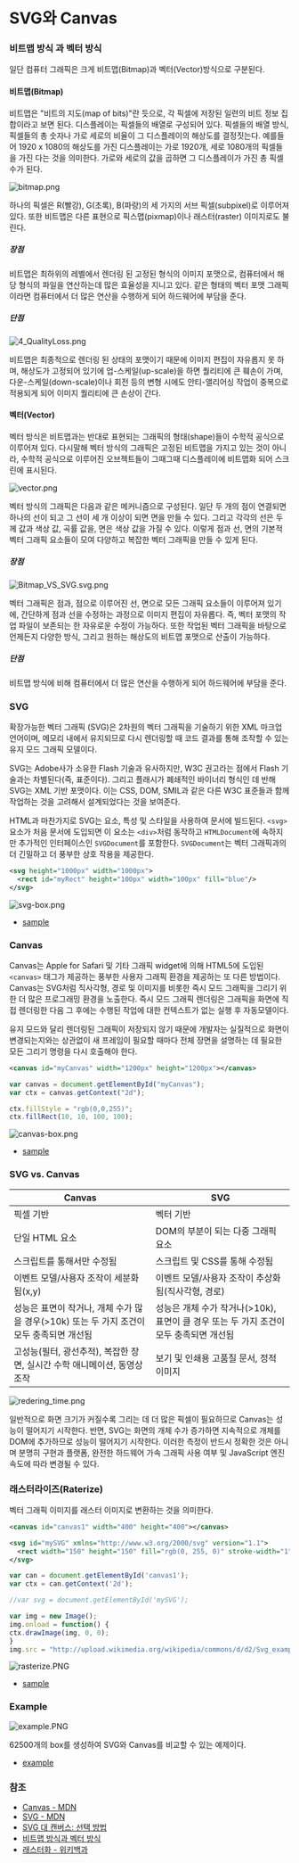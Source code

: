 # SVG와 Canvas

### 비트맵 방식 과 벡터 방식

일단 컴퓨터 그래픽은 크게 비트맵(Bitmap)과 벡터(Vector)방식으로 구분된다.

#### 비트맵(Bitmap)

비트맵은 "비트의 지도(map of bits)"란 듯으로, 각 픽셀에 저장된 일련의 비트 정보 집합이라고 보면 된다. 디스플레이는 픽셀들의 배열로 구성되어 있다. 픽셀들의 배열 방식, 픽셀들의 총 숫자나 가로 세로의 비율이 그 디스플레이의 해상도를 결정짓는다. 예를들어 1920 x 1080의 해상도를 가진 디스플레이는 가로 1920개, 세로 1080개의 픽셀들을 가진 다는 것을 의미한다. 가로와 세로의 값을 곱하면 그 디스플레이가 가진 총 픽셀 수가 된다.

![bitmap.png](../img/Frontend/svg-and-canvas/bitmap.png)

하나의 픽셀은 R(빨강), G(초록), B(파랑)의 세 가지의 서브 픽셀(subpixel)로 이루어져 있다. 또한 비트맵은 다른 표현으로 픽스맵(pixmap)이나 래스터(raster) 이미지로도 불린다.

##### 장점

비트맵은 최하위의 레벨에서 렌더링 된 고정된 형식의 이미지 포맷으로, 컴퓨터에서 해당 형식의 파일을 연산하는데 많은 효율성을 지니고 있다. 같은 형태의 벡터 포맷 그래픽이라면 컴퓨터에서 더 많은 연산을 수행하게 되어 하드웨어에 부담을 준다.

##### 단점

![4_QualityLoss.png](../img/Frontend/svg-and-canvas/4_QualityLoss.png)

비트맵은 최종적으로 렌더링 된 상태의 포맷이기 때문에 이미지 편집이 자유롭지 못 하며, 해상도가 고정되어 있기에 업-스케일(up-scale)을 하면 퀄리티에 큰 훼손이 가며, 다운-스케일(down-scale)이나 회전 등의 변형 시에도 안티-앨리어싱 작업이 중복으로 적용되게 되어 이미지 퀄리티에 큰 손상이 간다.

#### 벡터(Vector)

벡터 방식은 비트맵과는 반대로 표현되는 그래픽의 형태(shape)들이 수학적 공식으로 이루어져 있다. 다시말해 벡터 방식의 그래픽은 고정된 비트맵을 가지고 있는 것이 아니라, 수학적 공식으로 이루어진 오브젝트들이 그때그때 디스플레이에 비트맵화 되어 스크린에 표시된다.

![vector.png](../img/Frontend/svg-and-canvas/vector.png)

벡터 방식의 그래픽은 다음과 같은 메커니즘으로 구성된다. 일단 두 개의 점이 연결되면 하나의 선이 되고 그 선이 세 개 이상이 되면 면을 만들 수 있다. 그리고 각각의 선은 두께 값과 색상 값, 곡률 값을, 면은 색상 값을 가질 수 있다. 이렇게 점과 선, 면의 기본적 벡터 그래픽 요소들이 모여 다양하고 복잡한 벡터 그래픽을 만들 수 있게 된다.

##### 장점

![Bitmap_VS_SVG.svg.png](../img/Frontend/svg-and-canvas/Bitmap_VS_SVG.svg.png)

벡터 그래픽은 점과, 점으로 이루어진 선, 면으로 모든 그래픽 요소들이 이루어져 있기에, 간단하게 점과 선을 수정하는 과정으로 이미지 편집이 자유롭다. 즉, 벡터 포맷의 작업 파일이 보존되는 한 자유로운 수정이 가능하다. 또한 작업된 벡터 그래픽을 바탕으로 언제든지 다양한 방식, 그리고 원하는 해상도의 비트맵 포맷으로 산출이 가능하다.

##### 단점

비트맵 방식에 비해 컴퓨터에서 더 많은 연산을 수행하게 되어 하드웨어에 부담을 준다.

### SVG

확장가능한 벡터 그래픽 (SVG)은 2차원의 벡터 그래픽을 기술하기 위한 XML 마크업 언어이며, 메모리 내에서 유지되므로 다시 렌더링할 때 코드 결과를 통해 조작할 수 있는 유지 모드 그래픽 모델이다.

SVG는 Adobe사가 소유한 Flash 기술과 유사하지만,  W3C 권고라는 점에서 Flash 기술과는 차별된다(즉, 표준이다). 그리고 플래시가 폐쇄적인 바이너리 형식인 데 반해 SVG는 XML 기반 포맷이다. 이는 CSS, DOM, SMIL과 같은 다른 W3C 표준들과 함께 작업하는 것을 고려해서 설계되었다는 것을 보여준다.

HTML과 마찬가지로 SVG는 요소, 특성 및 스타일을 사용하여 문서에 빌드된다. ``<svg>`` 요소가 처음 문서에 도입되면 이 요소는 ``<div>``처럼 동작하고 ``HTMLDocument``에 속하지만 추가적인 인터페이스인 ``SVGDocument``를 포함한다. ``SVGDocument``는 벡터 그래픽과의 더 긴밀하고 더 풍부한 상호 작용을 제공한다.

```xml
<svg height="1000px" width="1000px">
  <rect id="myRect" height="100px" width="100px" fill="blue"/>
</svg>
```

![svg-box.png](../img/Frontend/svg-and-canvas/svg-box.png)

* [sample](http://go.microsoft.com/fwlink/p/?LinkId=217041)

### Canvas

Canvas는 Apple for Safari 및 기타 그래픽 widget에 의해 HTML5에 도입된 ``<canvas>`` 태그가 제공하는 풍부한 사용자 그래픽 환경을 제공하는 또 다른 방법이다. Canvas는 SVG처럼 직사각형, 경로 및 이미지를 비롯한 즉시 모드 그래픽을 그리기 위한 더 많은 프로그래밍 환경을 노출한다. 즉시 모드 그래픽 렌더링은 그래픽을 화면에 직접 렌더링한 다음 그 후에는 수행된 작업에 대한 컨텍스트가 없는 실행 후 자동모델이다.

유지 모드와 달리 렌더링된 그래픽이 저장되지 않기 때문에 개발자는 실질적으로 화면이 변경되는지와는 상관없이 새 프레임이 필요할 때마다 전체 장면을 설명하는 데 필요한 모든 그리기 명령을 다시 호출해야 한다.

```xml
<canvas id="myCanvas" width="1200px" height="1200px"></canvas>
```

```javascript
var canvas = document.getElementById("myCanvas");
var ctx = canvas.getContext("2d");

ctx.fillStyle = "rgb(0,0,255)";
ctx.fillRect(10, 10, 100, 100);
```

![canvas-box.png](../img/Frontend/svg-and-canvas/canvas-box.png)

* [sample](http://go.microsoft.com/fwlink/p/?LinkId=215949)

### SVG vs. Canvas

| Canvas | SVG |
| ------ | --- |
| 픽셀 기반 | 벡터 기반 |
| 단일 HTML 요소 | DOM의 부분이 되는 다중 그래픽 요소 |
| 스크립트를 통해서만 수정됨 | 스크립트 및 CSS를 통해 수정됨 |
| 이벤트 모델/사용자 조작이 세분화됨(x,y) | 이벤트 모델/사용자 조작이 추상화됨(직사각형, 경로) |
| 성능은 표면이 작거나, 개체 수가 많을 경우(>10k) 또는 두 가지 조건이 모두 충족되면 개선됨 | 성능은 개체 수가 작거나(>10k), 표면이 클 경우 또는 두 가지 조건이 모두 충족되면 개선됨 |
| 고성능(필터, 광선추적), 복잡한 장면, 실시간 수학 애니메이션, 동영상 조작 | 보기 및 인쇄용 고품질 문서, 정적 이미지 |

![redering_time.png](../img/Frontend/svg-and-canvas/redering_time.png)

일반적으로 화면 크기가 커질수록 그리는 데 더 많은 픽셀이 필요하므로 Canvas는 성능이 떨어지기 시작한다. 반면, SVG는 화면의 개체 수가 증가하면 지속적으로 개체를 DOM에 추가하므로 성능이 떨어지기 시작한다. 이러한 측정이 반드시 정확한 것은 아니며 분명히 구현과 플랫폼, 완전한 하드웨어 가속 그래픽 사용 여부 및 JavaScript 엔진 속도에 따라 변경될 수 있다.

### 래스터라이즈(Raterize)

벡터 그래픽 이미지를 래스터 이미지로 변환하는 것을 의미한다.

```xml
<canvas id="canvas1" width="400" height="400"></canvas>

<svg id="mySVG" xmlns="http://www.w3.org/2000/svg" version="1.1">
  <rect width="150" height="150" fill="rgb(0, 255, 0)" stroke-width="1" stroke="rgb(0, 0, 0)"/>
</svg>
```

```javascript
var can = document.getElementById('canvas1');
var ctx = can.getContext('2d');

//var svg = document.getElementById('mySVG');

var img = new Image();
img.onload = function() {
ctx.drawImage(img, 0, 0);
}
img.src = "http://upload.wikimedia.org/wikipedia/commons/d/d2/Svg_example_square.svg";
```

![rasterize.PNG](../img/Frontend/svg-and-canvas/rasterize.PNG)

* [sample](http://jsfiddle.net/Na6X5/)

### Example

![example.PNG](../img/Frontend/svg-and-canvas/example.PNG)

62500개의 box를 생성하여 SVG와 Canvas를 비교할 수 있는 예제이다.

* [example](https://embed.plnkr.co/k6eheDqYq48KNKC23lka/)


### 참조

* [Canvas - MDN](https://developer.mozilla.org/ko/docs/Web/HTML/Canvas)
* [SVG - MDN](https://developer.mozilla.org/ko/docs/Web/SVG)
* [SVG 대 캔버스: 선택 방법](https://msdn.microsoft.com/ko-kr/library/gg193983.aspx)
* [비트맵 방식과 벡터 방식](https://spoqa.github.io/2012/06/13/bitmap-vector.html)
* [래스터화 - 위키백과](https://ko.wikipedia.org/wiki/%EB%9E%98%EC%8A%A4%ED%84%B0%ED%99%94)